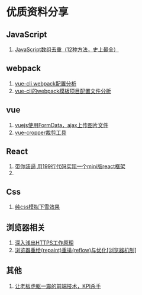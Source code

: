 
优质资料分享
===================================
JavaScript
-----------------------------------

1. [JavaScript数组去重（12种方法，史上最全）](https://segmentfault.com/a/1190000016418021)<br />

webpack
-----------------------------------
1. [vue-cli webpack配置分析](https://segmentfault.com/a/1190000008644830)
2. [vue-cli的webpack模板项目配置文件分析](https://blog.csdn.net/hongchh/article/details/55113751)

vue
-----------
1. [vuejs使用FormData，ajax上传图片文件](https://segmentfault.com/a/1190000010539269)
2. [vue-cropper裁剪工具](http://xyxiao.cn/vue-cropper/example/)

React
-----------
1. [带你装逼 用199行代码实现一个mini版react框架](https://mp.weixin.qq.com/s/Gb-ZS71q9-5_vNR0Eyd6Bg)
2. []()

Css
-----------
1. [纯css模拟下雪效果](https://juejin.im/post/5c4525ab6fb9a049bb7ca45c)

浏览器相关
-------------
1. [深入浅出HTTPS工作原理](https://juejin.im/post/5c1913a46fb9a049db73119a)
2. [浏览器重绘(repaint)重排(reflow)与优化[浏览器机制]](https://juejin.im/post/5c15f797f265da61141c7f86)

其他
----------------
1. [让老板虎躯一震的前端技术，KPI杀手](https://juejin.im/post/5c3ff18b6fb9a04a0a5f76aa)
